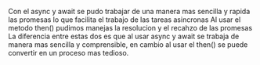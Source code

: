 Con el async y await se pudo trabajar de una manera mas sencilla y rapida las promesas lo que facilita el trabajo de las tareas asincronas
Al usar el metodo then() pudimos manejas la resolucion y el recahzo de las promesas
La diferencia entre estas dos es que al usar async y await se trabaja de manera mas sencilla y comprensible, en cambio al usar el then() se puede convertir en un proceso mas tedioso.